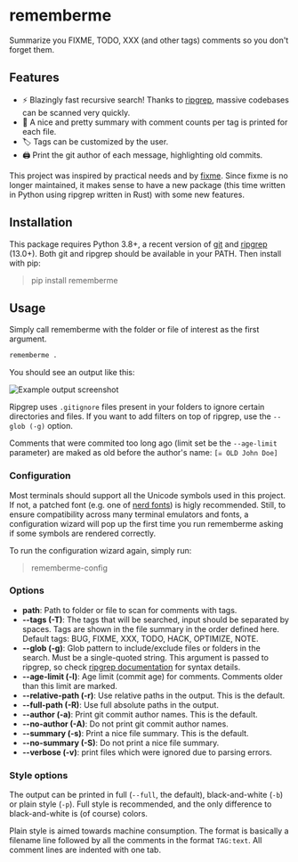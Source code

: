 # rememberme

Summarize you FIXME, TODO, XXX (and other tags) comments so you don't forget them.

## Features

- ⚡ Blazingly fast recursive search! Thanks to [ripgrep](https://github.com/BurntSushi/ripgrep), massive codebases can be scanned very quickly.
- 🌈 A nice and pretty summary with comment counts per tag is printed for each file.
- 🏷 Tags can be customized by the user.
- 🖨 Print the git author of each message, highlighting old commits.

This project was inspired by practical needs and by [fixme](https://github.com/JohnPostlethwait/fixme). Since fixme is no longer maintained, it makes sense to have a new package (this time written in Python using ripgrep written in Rust) with some new features.

## Installation

This package requires Python 3.8+, a recent version of [git](https://git-scm.com/) and [ripgrep](https://github.com/BurntSushi/ripgrep) (13.0+). Both git and ripgrep should be available in your PATH. Then install with pip:

> pip install rememberme


## Usage

Simply call rememberme with the folder or file of interest as the first argument.

```bash
rememberme .
```

You should see an output like this:

![Example output screenshot](https://github.com/mathpn/rememberme/raw/main/screenshots/example_output.png?raw=true)

Ripgrep uses ``.gitignore`` files present in your folders to ignore certain directories and files. If you want to add filters on top of ripgrep, use the ``--glob (-g)`` option.

Comments that were commited too long ago (limit set be the ``--age-limit`` parameter) are maked as old before the author's name: ``[☠ OLD John Doe]``


### Configuration

Most terminals should support all the Unicode symbols used in this project. If not, a patched font (e.g. one of [nerd fonts](https://www.nerdfonts.com/font-downloads)) is higly recommended. Still, to ensure compatibility across many terminal emulators and fonts, a configuration wizard will pop up the first time you run rememberme asking if some symbols are rendered correctly.

To run the configuration wizard again, simply run:

> rememberme-config


### Options

- **path**: Path to folder or file to scan for comments with tags.
- **--tags (-T)**: The tags that will be searched, input should be separated by spaces. Tags are shown in the file summary in the order defined here. Default tags: BUG, FIXME, XXX, TODO, HACK, OPTIMIZE, NOTE.
- **--glob (-g)**: Glob pattern to include/exclude files or folders in the search. Must be a single-quoted string. This argument is passed to ripgrep, so check [ripgrep documentation](https://github.com/BurntSushi/ripgrep/blob/master/GUIDE.md#manual-filtering-globs) for syntax details.
- **--age-limit (-l)**: Age limit (commit age) for comments. Comments older than this limit are marked.
- **--relative-path (-r)**: Use relative paths in the output. This is the default.
- **--full-path (-R)**: Use full absolute paths in the output.
- **--author (-a)**: Print git commit author names. This is the default.
- **--no-author (-A)**: Do not print git commit author names.
- **--summary (-s)**: Print a nice file summary. This is the default.
- **--no-summary (-S)**: Do not print a nice file summary.
- **--verbose (-v)**: print files which were ignored due to parsing errors.

### Style options

The output can be printed in full (``--full``, the default), black-and-white (``-b``) or plain style (``-p``). Full style is recommended, and the only difference to black-and-white is (of course) colors.

Plain style is aimed towards machine consumption. The format is basically a filename line followed by all the comments in the format ``TAG:text``. All comment lines are indented with one tab.
